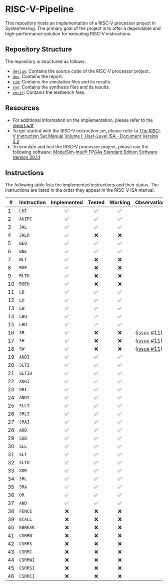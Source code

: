 # RISC-V-Pipeline

This repository hosts an implementation of a RISC-V processor project in SystemVerilog. The primary goal of the project is to offer a dependable and high-performance solution for executing RISC-V instructions.

## Repository Structure
The repository is structured as follows:
- [`design`](/design): Contains the source code of the RISC-V processor project.
- [`doc`](/doc): Contains the report.
- [`sim`](/sim): Contains the simulation files and its results.
- [`syn`](/syn): Contains the synthesis files and its results.
- [`verif`](/test): Contains the testbench files.

## Resources
- For additional information on the implementation, please refer to the [report.pdf](doc/report.pdf).
- To get started with the RISC-V instruction set, please refer to [The RISC-V Instruction Set Manual Volume I: User-Level ISA - Document Version 2.2](https://riscv.org/wp-content/uploads/2017/05/riscv-spec-v2.2.pdf)
- To simulate and test the RISC-V processor project, please use the following software: [ModelSim-Intel® FPGAs Standard Edition Software Version 20.1.1](https://www.intel.com/content/www/us/en/software-kit/750666/modelsim-intel-fpgas-standard-edition-software-version-20-1-1.html)

## Instructions
The following table lists the implemented instructions and their status. The instructions are listed in the order they appear in the RISC-V ISA manual.

| # | Instruction | Implemented | Tested | Working | Observations |
|---|-------------|:-----------:|:------:|:-------:|--------------|
| 1 | `LUI`       |     ✅     |   ✅   |   ✅   |             |
| 2 | `AUIPC`     |     ✅     |   ✅   |   ✅   |             |
| 3 | `JAL`       |     ✅     |   ✅   |   ✅   |             |
| 4 | `JALR`      |     ✅     |   ❌   |   ❌   |             |
| 5 | `BEQ`       |     ✅     |   ✅   |   ✅   |             |
| 6 | `BNE`       |     ✅     |   ✅   |   ✅   |             |
| 7 | `BLT`       |     ✅     |   ❌   |   ❌   |             |
| 8 | `BGE`       |     ✅     |   ❌   |   ❌   |             |
| 9 | `BLTU`      |     ✅     |   ❌   |   ❌   |             |
| 10| `BGEU`      |     ✅     |   ❌   |   ❌   |             |
| 11| `LB`        |     ✅     |   ✅   |   ✅   |             |
| 12| `LH`        |     ✅     |   ✅   |   ✅   |             |
| 13| `LW`        |     ✅     |   ✅   |   ✅   |             |
| 14| `LBU`       |     ✅     |   ✅   |   ✅   |             |
| 15| `LHU`       |     ✅     |   ✅   |   ✅   |             |
| 16| `SB`        |     ✅     |   ❌   |   ❌   | ([issue #11](https://github.com/nathaliafab/RISC-V-PipeLine/issues/11)) |
| 17| `SH`        |     ✅     |   ❌   |   ❌   | ([issue #11](https://github.com/nathaliafab/RISC-V-PipeLine/issues/11)) |
| 18| `SW`        |     ✅     |   ❌   |   ❌   | ([issue #11](https://github.com/nathaliafab/RISC-V-PipeLine/issues/11)) |
| 19| `ADDI`      |     ✅     |   ✅   |   ✅   |             |
| 20| `SLTI`      |     ✅     |   ✅   |   ✅   |             |
| 21| `SLTIU`     |     ✅     |   ✅   |   ✅   |             |
| 22| `XORI`      |     ✅     |   ✅   |   ✅   |             |
| 23| `ORI`       |     ✅     |   ✅   |   ✅   |             |
| 24| `ANDI`      |     ✅     |   ✅   |   ✅   |             |
| 25| `SLLI`      |     ✅     |   ✅   |   ✅   |             |
| 26| `SRLI`      |     ✅     |   ✅   |   ✅   |             |
| 27| `SRAI`      |     ✅     |   ✅   |   ✅   |             |
| 28| `ADD`       |     ✅     |   ✅   |   ✅   |             |
| 29| `SUB`       |     ✅     |   ✅   |   ✅   |             |
| 30| `SLL`       |     ✅     |   ✅   |   ✅   |             |
| 31| `SLT`       |     ✅     |   ✅   |   ✅   |             |
| 32| `SLTU`      |     ✅     |   ✅   |   ✅   |             |
| 33| `XOR`       |     ✅     |   ✅   |   ✅   |             |
| 34| `SRL`       |     ✅     |   ✅   |   ✅   |             |
| 35| `SRA`       |     ✅     |   ✅   |   ✅   |             |
| 36| `OR`        |     ✅     |   ✅   |   ✅   |             |
| 37| `AND`       |     ✅     |   ✅   |   ✅   |             |
| 38| `FENCE`     |     ❌     |   ❌   |   ❌   |             |
| 39| `ECALL`     |     ❌     |   ❌   |   ❌   |             |
| 40| `EBREAK`    |     ❌     |   ❌   |   ❌   |             |
| 41| `CSRRW`     |     ❌     |   ❌   |   ❌   |             |
| 42| `CSRRS`     |     ❌     |   ❌   |   ❌   |             |
| 43| `CSRRC`     |     ❌     |   ❌   |   ❌   |             |
| 44| `CSRRWI`    |     ❌     |   ❌   |   ❌   |             |
| 45| `CSRRSI`    |     ❌     |   ❌   |   ❌   |             |
| 46| `CSRRCI`    |     ❌     |   ❌   |   ❌   |             |
